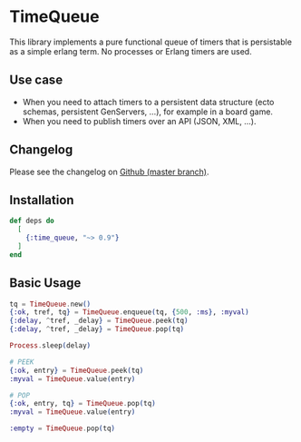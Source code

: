 # TimeQueue

This library implements a pure functional queue of timers that is persistable as
a simple erlang term. No processes or Erlang timers are used.

## Use case

- When you need to attach timers to a persistent data structure (ecto schemas,
persistent GenServers, …), for example in a board game.
- When you need to publish timers over an API (JSON, XML, …).

## Changelog

Please see the changelog on [Github (master branch)](https://github.com/lud/time_queue/blob/master/CHANGELOG.md).

## Installation

```elixir
def deps do
  [
    {:time_queue, "~> 0.9"}
  ]
end
```

## Basic Usage

```elixir
tq = TimeQueue.new()
{:ok, tref, tq} = TimeQueue.enqueue(tq, {500, :ms}, :myval)
{:delay, ^tref, _delay} = TimeQueue.peek(tq)
{:delay, ^tref, _delay} = TimeQueue.pop(tq)

Process.sleep(delay)

# PEEK
{:ok, entry} = TimeQueue.peek(tq)
:myval = TimeQueue.value(entry)

# POP
{:ok, entry, tq} = TimeQueue.pop(tq)
:myval = TimeQueue.value(entry)

:empty = TimeQueue.pop(tq)
```